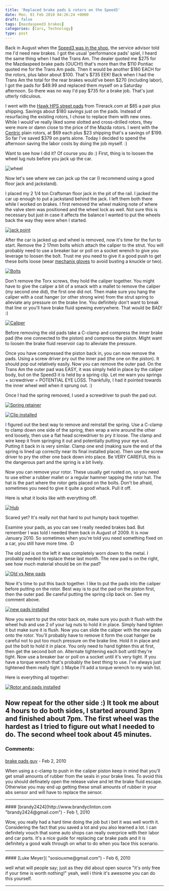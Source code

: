 ```yaml
---
title: 'Replaced brake pads & rotors on the Speed3'
date: Mon, 01 Feb 2010 04:26:24 +0000
draft: false
tags: [mazdaspeed3 brakes]
categories: [Cars, Technology]
type: post
---
```


Back in August when the [Speed3 was in the shop](http://zeusville.wordpress.com/2009/08/27/mazdaspeed-in-shop/), the service advisor told me I'd need new brakes. I got the usual 'performance pads' spiel, I heard the same thing when I had the Trans Am. The dealer quoted me $275 for the Mazdaspeed brake pads (OUCH!) that's more than the $110 Pontiac quoted me for the Trans Am pads. Then it would be another $180 EACH for the rotors, plus labor about $100. That's $735 EEK! Back when I had the Trans Am the total for the rear brakes would've been $270 (including labor), I got the pads for $49.99 and replaced them myself on a Saturday afternoon. So there was no way I'd pay $735 for a brake job. That's just utterly ridiculous.

I went with the [Hawk HPS street pads](http://www.tirerack.com/brakes/brakes.jsp?&make=Hawk&model=HPS+Street+brake+pads&group=HPS+Street+brake+pads&autoMake=Mazda&autoModel=MazdaSpeed3&autoYear=2007&autoModClar=&perfCode=S) from Tirerack.com at $85 a pair plus shipping. Savings about $180 savings just on the pads. Instead of resurfacing the existing rotors, I chose to replace them with new ones. While I would've really liked some slotted and cross-drilled rotors, they were more or damn close to the price of the Mazda rotors. I went with the [Centric](http://www.tirerack.com/brakes/brakes.jsp?&make=Centric&model=Premium+Rotor&group=Premium+Rotor&autoMake=Mazda&autoModel=MazdaSpeed3&autoYear=2007&autoModClar=&perfCode=S) plain rotors, at $69 each plus $23 shipping that's a savings of $199. So far I've saved $379 on parts alone. Today I decided to spend the afternoon saving the labor costs by doing the job myself. :)

Want to see how I did it? Of course you do :) First, thing is to loosen the wheel lug nuts before you jack up the car.

![](http://farm5.static.flickr.com/4038/4320265699_1cb493cc61.jpg "wheel")

Now let's see where we can jack up the car (I recommend using a good floor jack and jackstand).

I placed my 2 1/4 ton Craftsman floor jack in the pit of the rail. I jacked the car up enough to put a jackstand behind the jack. I left them both there while I worked on brakes. I first removed the wheel making note of where the valve stem was positioned and the wheel lock as well. Not sure this is necessary but just in case it affects the balance I wanted to put the wheels back the way they were when I started.

[![jack point](http://farm3.static.flickr.com/2773/4320265711_1db119d0d0_m.jpg)](http://www.flickr.com/photos/jmrodri/4320265711/ "jack point by jmrodri, on Flickr")

After the car is jacked up and wheel is removed, now it's time for the fun to start. Remove the 2 17mm bolts which attach the caliper to the strut. You will probably need to use a breaker bar or poll on a socket wrench to give you leverage to loosen the bolt. Trust me you need to give it a good push to get these bolts loose (wear [mechanix gloves](http://www.sears.com/shc/s/search_10153_12605?keyword=craftsman+black+mechanics+gloves&vName=) to avoid busting a knuckle or two).

[![Bolts](http://farm3.static.flickr.com/2709/4320336825_a816d086c5.jpg)](http://www.flickr.com/photos/jmrodri/4320336825/ "Bolts by jmrodri, on Flickr")

Don't remove the Torx screws, they hold the caliper together. You might have to give the caliper a bit of a smack with a mallet to remove the caliper (my second one did), the first one did not. Then make sure you hang the caliper with a coat hanger (or other strong wire) from the strut spring to alleviate any pressure on the brake line. You definitely don't want to break that line or you'll have brake fluid spewing everywhere. That would be BAD! :)

[![Caliper](http://farm3.static.flickr.com/2790/4320336833_128b4fdbb4.jpg)](http://www.flickr.com/photos/jmrodri/4320336833/ "Caliper by jmrodri, on Flickr")

Before removing the old pads take a C-clamp and compress the inner brake pad (the one connected to the piston) and compress the piston. Might want to loosen the brake fluid reservoir cap to alleviate the pressure.

Once you have compressed the piston back in, you can now remove the pads. Using a screw driver pry out the inner pad (the one on the piston). It should pop out relatively easily. Now you can remove the outer pad. On the Trans Am the outer pad was EASY, it was simply held in place by the caliper body, but on the Speed3 it is held by a spring clip. Let me warn you springs + screwdriver = POTENTIAL EYE LOSS. Thankfully, I had it pointed towards the inner wheel well when it sprung out. :)

Once I had the spring removed, I used a screwdriver to push the pad out.

[![Spring retainer](http://farm3.static.flickr.com/2696/4320379115_711b480c9a_m.jpg)](http://www.flickr.com/photos/jmrodri/4320379115/ "Spring retainer by jmrodri, on Flickr")

[![Clip installed](http://farm5.static.flickr.com/4071/4320379135_9a167aea19.jpg)](http://www.flickr.com/photos/jmrodri/4320379135/ "Clip installed by jmrodri, on Flickr")

I figured out the best way to remove and reinstall the spring. Use a C-clamp to clamp down one side of the spring, then wrap a wire around the other end loosely, then use a flat head screwdriver to pry it loose. The clamp and wire keep it from springing it out and potentially putting your eye out. Putting it back in is very similar. Clamp one end (making sure the end of the spring is lined up correctly near its final installed place). Then use the screw driver to pry the other one back down into place. Be VERY CAREFUL this is the dangerous part and the spring is a bit lively.

Now you can remove your rotor. These usually get rusted on, so you need to use either a rubber mallet or a regular hammer tapping the rotor hat. The hat is the part where the rotor gets placed on the bolts. Don't be afraid, sometimes you need to give it quite a good whack. Pull it off.

Here is what it looks like with everything off.

[![Hub](http://farm3.static.flickr.com/2796/4320336841_1acd95245c.jpg)](http://www.flickr.com/photos/jmrodri/4320336841/ "Hub by jmrodri, on Flickr")

Scared yet? It's really not that hard to put humpty back together.

Examine your pads, as you can see I really needed brakes bad. But remember I was told I needed them back in August of 2009. It is now January 2010. So sometimes when you're told you need something fixed on a car, you still have more time. :D

The old pad is on the left it was completely worn down to the metal. I probably needed to replace these last month. The new pad is on the right, see how much material should be on the pad?

[![Old vs New pads](http://farm5.static.flickr.com/4039/4320379103_3d59b19781.jpg)](http://www.flickr.com/photos/jmrodri/4320379103/ "Old vs New pads by jmrodri, on Flickr")

Now it's time to put this back together. I like to put the pads into the caliper before putting on the rotor. Best way is to put the pad on the piston first, then the outer pad. Be careful putting the spring clip back on. See my comment above.

[![new pads installed](http://farm5.static.flickr.com/4050/4320379109_12ce96ed18.jpg)](http://www.flickr.com/photos/jmrodri/4320379109/ "new pads installed by jmrodri, on Flickr")

Now you want to put the rotor back on, make sure you push it flush with the wheel hub and use 2 of your lug nuts to hold it in place. Simply hand tighten it but make sure it is flush. Now you can slide the caliper with the new pads onto the rotor. You'll probably have to remove it form the coat hanger be careful not to put too much pressure on the brake line. Hold it in place and put the bolt to hold it in place. You only need to hand tighten this at first, then get the second bolt on. Alternate tightening each bolt until they're tight. Now use a breaker bar or poll on a socket until it's very tight. If you have a torque wrench that's probably the best thing to use. I've always just tightened them really tight :) Maybe I'll add a torque wrench to my wish list.

Here is everything all together:

[![Rotor and pads installed](http://farm5.static.flickr.com/4002/4320379147_2c5411a452.jpg)](http://www.flickr.com/photos/jmrodri/4320379147/ "Rotor and pads installed by jmrodri, on Flickr")

Now repeat for the other side :) It took me about 4 hours to do both sides, I started around 3pm and finished about 7pm. The first wheel was the hardest as I tried to figure out what I needed to do. The second wheel took about 45 minutes.
---
### Comments:
####
[brake pads guy](http://discbrakepads.net "info@discbrakepads.net") - <time datetime="2010-02-09 23:03:39">Feb 2, 2010</time>

When using a c-clamp to push in the caliper piston keep in mind that you'll get small amounts of rubber from the seals in your brake lines. To avoid this you should definately open the release valve and let the brake fluid escape. Otherwise you may end up getting these small amounts of rubber in your abs sensor and will have to replace the sensor.
<hr />
####
[brandy2424](http://www.brandyclinton.com "brandy2424@gmail.com") - <time datetime="2010-02-01 03:23:49">Feb 1, 2010</time>

Wow, you really had a hard time doing the job but i bet it was well worth it. Considering the fact that you saved a lot and you also learned a lot. I can definitely vouch that some auto shops can really overprice with their labor and car parts. It's a nice guide for replacing car brake pads and it is definitely a good walk through on what to do when you face this scenario.
<hr />
####
[Luke Meyer]( "sosiouxme@gmail.com") - <time datetime="2010-02-06 15:00:47">Feb 6, 2010</time>

well what will people say; just as they did about open source "it's only free if your time is worth nothing!" yeah, well i think it's awesome you can do this yourself.
<hr />
